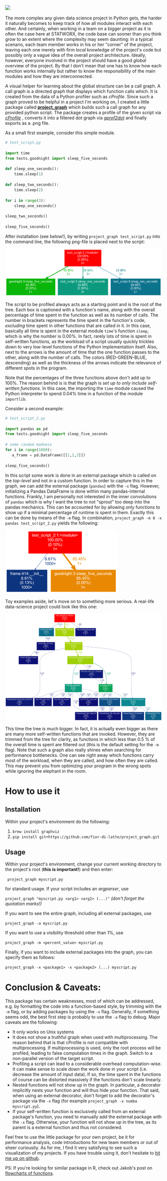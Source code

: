 ![](unsplash.com_photos_g3WFiDK5PQ0.jpg?raw=true)

The more complex any given data science project in Python gets, the harder it naturally becomes to keep track of how all modules interact with each other. And certainly, when working in a team on a bigger project as it is often the case here at STATWORX, the code base can sooner than you think grow to an extent where the complexity may seem daunting: In a typical scenario, each team member works in his or her "corner" of the project, leaving each one merely with firm *local* knowledge of the project's code but possibly only a vague idea of the overall project architecture. Ideally, however, everyone involved in the project should have a good *global*  overview of the project. By that I don't mean that one has to know how each function works internally but rather to know the responsibility of the main modules and how they are interconnected. 

A visual helper for learning about the global structure can be a call graph. A call graph is a directed graph that displays which function calls which. It is created from the data of a Python profiler such as *cProfile*. Since such a graph proved to be helpful in a project I'm working on, I created a little package called [**project_graph**](https://github.com/fior-di-latte/project_graph) which builds such a call graph for any provided python script. The package creates a profile of the given script via [*cProfile*](https://docs.python.org/3/library/profile.html) , converts it into a filtered dot graph via [*gprof2dot*](https://github.com/jrfonseca/gprof2dot) and finally exports as a .png file.

As a small first example, consider this simple module.

```python
# test_script.py

import time
from tests.goodnight import sleep_five_seconds

def sleep_one_seconds():
    time.sleep(1)

def sleep_two_seconds():
    time.sleep(2)

for i in range(3):
    sleep_one_seconds()

sleep_two_seconds()

sleep_five_seconds()
```

After installation (see below!), by writing `project_graph test_script.py` into the command line, the following png-file is placed next to the script:

![A small module's callgraph](small_example.png)

The script to be profiled always acts as a starting point and is the root of the tree. Each box is captioned with a function's name, along with the overall percentage of time spent in the function as well as its number of calls. The number in brackets represents the time spent in the function's code, *excluding* time spent in other functions that are called in it. In this case, basically all time is spent in the external module `time`'s function `sleep`, which is why the number is 0.00%. In fact, rarely lots of time is spent in self-written functions, as the workload of a script usually quickly trickles down to very low-level functions of the Python implementation itself.  Also, next to the arrows is the amount of time that the one function passes to the other, along with the number of calls.  The colors (RED-GREEN-BLUE, descending) as well as the thickness of the arrows indicate the relevance of different spots in the program.

Note that the percentages of the three functions above don't add up to 100%. The reason behind is is that the graph is *set up to only include self-written functions.*  In this case, the importing the `time` module caused the Python interpreter to spend 0.04% time in a function of the module `importlib`.

Consider a second example:

```python
# test_script_2.py

import pandas as pd
from tests.goodnight import sleep_five_seconds

# some random madness
for i in range(1000):
   a_frame = pd.DataFrame([[1,2,3]])

sleep_five_seconds()
```

In this script some work is done in an external package which is called on the *top-level* and not *in* a custom function. In order to capture this in the graph, we can add the external package (`pandas`)  with the `-x` flag. However, initializing a Pandas DataFrame is done within many pandas-internal functions. Frankly, I am personally not interested in the inner convolutions of `pandas`  which is why I want the tree to not "sprout" too deep into the pandas mechanics. This can be accounted for by allowing only functions to show up if a minimal percentage of runtime is spent in them. Exactly this can be done by means of the `-m` flag. In combination, `project_graph -m 8 -x pandas test_script_2.py` yields the following:

![A small module's callgraph](intermediate_example.png)



Toy examples aside, let's move on to something more serious. A real-life data-science project could look like this one:

![Real-Life-example](big_example.png)

This time the tree is much bigger. In fact, it is actually even bigger as  there are many more self-written functions that are invoked. However, they are trimmed from the tree for clarity, as functions in which less than 0.5 % of the overall time is spent are filtered out (this is the default setting for the `-m` flag). Note that such a graph also really shines when searching for performance bottlenecks. One can see right away which functions carry most of the workload, when they are called, and how often they are called. This may prevent you from optimizing your program in the wrong spots while ignoring the elephant in the room.

# How to use it

## Installation

Within your project's environment do the following:

1. `brew install graphviz`
2. `pip install git+https://github.com/fior-di-latte/project_graph.git`

## Usage 

Within your project's environment, change your current working directory to the project's root (**this is important!**) and then enter:

` project_graph myscript.py`

for standard usage. If your script includes an *argparser*, use

`project_graph "myscript.py <arg1> <arg2> (...)"`  *(don't forget the quotation marks!)*

If you want to see the entire graph, including all external packages, use

`project_graph -a myscript.py`

If you want to use a visibility threshold other than 1%, use

`project_graph -m <percent_value> myscript.py`

Finally, if you want to include external packages into the graph, you can specify them as follows:

`project_graph -x <package1> -x <package2> (...) myscript.py`

# Conclusion & Caveats:

This package has certain weaknesses, most of which can be addressed, e.g. by formatting the code into a function-based style, by trimming with the `-m` flag, or by adding packages by using the `-x` flag. Generally, if something seems odd, the best first step is probably to use the `-a` flag to debug. Major caveats are the following:

* It only works on Unix systems
* It does not show a truthful graph when used with multiprocessing. The reason behind that is that cProfile is not compatible with multiprocessing. If multiprocessing is used, only the root process will be profiled, leading to false computation times in the graph. Switch to a non-parallel version of the target script.
* Profiling a script can lead to a considerable overhead computation-wise. It can make sense to scale down the work done in your script (i.e. decrease the amount of input data). If so, the time spent in the functions of course can be distorted massively if the functions don't scale linearly.
* Nested functions will not show up in the graph. In particular, a decorator implicitly nests your function and will thus hide your function. That said, when using an external decorator, don't forget to add the decorator's package via the  `-x` flag (for example `project_graph -x numba myscript.py`).
* If your self-written function is exclusively called from an external package's function, you need to manually add the external package with the `-x` flag. Otherwise, your function will not show up in the tree, as its parent is a external function and thus not considered.

Feel free to use the little package for your own project, be it for performance analysis, code introductions for new team members or out of sheer curiousity. As for me, I find it very satisfying to see such a visualization of my projects. If you have trouble using it, don't hesitate to [hit me up on github](https://github.com/fior-di-latte/project_graph/).

PS: If you're looking for similar package in R, check out Jakob's post on [flowcharts of functions](https://www.statworx.com/de/blog/flowcharts-of-functions).